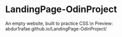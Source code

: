 # LandingPage-OdinProject

An empty website, built to practice CSS.\n
Preview: abdur1rafae.github.io/LandingPage-OdinProject/
